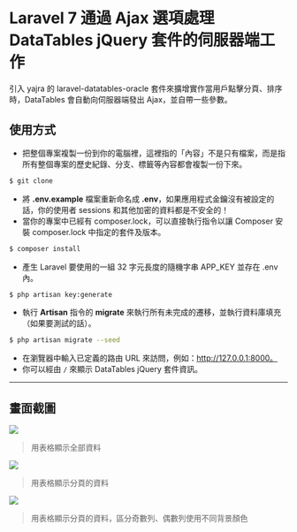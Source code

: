 # Laravel 7 通過 Ajax 選項處理 DataTables jQuery 套件的伺服器端工作

引入 yajra 的 laravel-datatables-oracle 套件來擴增實作當用戶點擊分頁、排序時，DataTables 會自動向伺服器端發出 Ajax，並自帶一些參數。

## 使用方式
- 把整個專案複製一份到你的電腦裡，這裡指的「內容」不是只有檔案，而是指所有整個專案的歷史紀錄、分支、標籤等內容都會複製一份下來。
```sh
$ git clone
```
- 將 __.env.example__ 檔案重新命名成 __.env__，如果應用程式金鑰沒有被設定的話，你的使用者 sessions 和其他加密的資料都是不安全的！
- 當你的專案中已經有 composer.lock，可以直接執行指令以讓 Composer 安裝 composer.lock 中指定的套件及版本。
```sh
$ composer install
```
- 產⽣ Laravel 要使用的一組 32 字元長度的隨機字串 APP_KEY 並存在 .env 內。
```sh
$ php artisan key:generate
```
- 執行 __Artisan__ 指令的 __migrate__ 來執行所有未完成的遷移，並執行資料庫填充（如果要測試的話）。
```sh
$ php artisan migrate --seed
```
- 在瀏覽器中輸入已定義的路由 URL 來訪問，例如：http://127.0.0.1:8000。
- 你可以經由 `/` 來顯示 DataTables jQuery 套件資訊。

----

## 畫面截圖
![](https://i.imgur.com/rsNUk6F.png)
> 用表格顯示全部資料

![](https://i.imgur.com/bvAC4BN.png)
> 用表格顯示分頁的資料

![](https://i.imgur.com/W0h22vB.png)
> 用表格顯示分頁的資料，區分奇數列、偶數列使用不同背景顏色